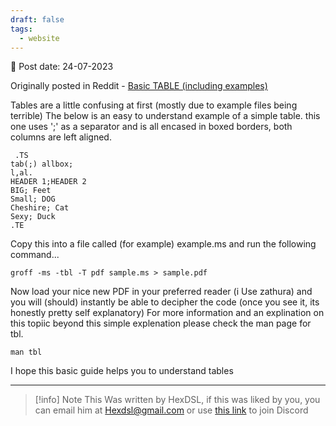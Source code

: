 ```yaml
---
draft: false
tags:
  - website
---
```


📆 Post date: 24-07-2023

Originally posted in Reddit - [Basic TABLE (including examples)](https://www.reddit.com/r/groff/comments/abndkt/basic_table_including_examples/)

Tables are a little confusing at first (mostly due to example files being terrible) The below is an easy to understand example of a simple table. this one uses ';' as a separator and is all encased in boxed borders, both columns are left aligned.

```
 .TS
tab(;) allbox;
l,al.
HEADER 1;HEADER 2
BIG; Feet
Small; DOG
Cheshire; Cat
Sexy; Duck
.TE
```

Copy this into a file called (for example) example.ms and run the following command...

```
groff -ms -tbl -T pdf sample.ms > sample.pdf
```

Now load your nice new PDF in your preferred reader (i Use zathura) and you will (should) instantly be able to decipher the code (once you see it, its honestly pretty self explanatory)
For more information and an explination on this topiic beyond this simple explenation please check the man page for tbl.

```
man tbl
```

I hope this basic guide helps you to understand tables

---

> [!info] Note
> This Was written by HexDSL, if this was liked by you, you can email him at [Hexdsl@gmail.com](mailto:hexdsl@gmail.com) or use [this link](https://discord.hexdsl.com) to join Discord

